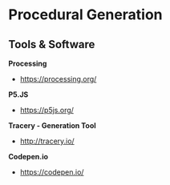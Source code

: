 # Procedural Generation  

## Tools & Software

**Processing**
- https://processing.org/

**P5.JS**
- https://p5js.org/

**Tracery - Generation Tool**
- http://tracery.io/

**Codepen.io**
- https://codepen.io/
